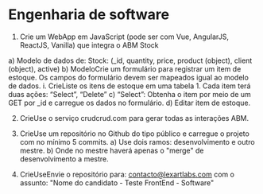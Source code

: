 # Engenharia de software

1.  Crie um WebApp em JavaScript (pode ser com Vue, AngularJS, ReactJS, Vanilla) que integra o ABM Stock

a)  Modelo de dados de: Stock: (_id, quantity, price, product (object), client (object), active)
b)  ModeloCrie um formulário para registrar um item de estoque. Os campos do formulário devem ser mapeados igual ao modelo de dados.
  i.  CrieListe os itens de estoque em uma tabela
    1.  Cada item terá duas ações: “Select”, “Delete”
c)  “Select”: Obtenha o item por meio de um GET por _id e carregue os dados no formulário.
d)  Editar item de estoque. 

2.  CrieUse o serviço crudcrud.com para gerar todas as interações ABM.

3.  CrieUse um repositório no Github do tipo público e carregue o projeto com no mínimo 5 commits. 
a)  Use dois ramos: desenvolvimento e outro mestre. 
b)  Onde no mestre haverá apenas o "merge" de desenvolvimento a mestre.

4.  CrieUseEnvie o repositório para: contacto@lexartlabs.com com o assunto: "Nome do candidato - Teste FrontEnd - Software"